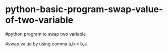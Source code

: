 # python-basic-program-swap-value-of-two-variable

#python program to swap two variable

#swap value by using comma a,b = b,a
